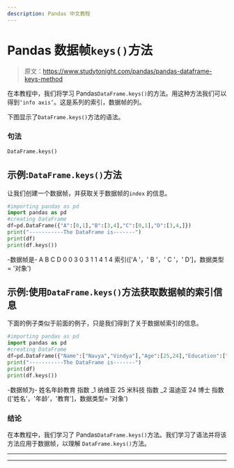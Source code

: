 ```yaml
---
description: Pandas 中文教程
---
```


# Pandas 数据帧`keys()`方法

> 原文：<https://www.studytonight.com/pandas/pandas-dataframe-keys-method>

在本教程中，我们将学习 Pandas`DataFrame.keys()`的方法。用这种方法我们可以得到`‘info axis’`。这是系列的索引，数据帧的列。

下图显示了`DataFrame.keys()`方法的语法。

### 句法

```py
DataFrame.keys()
```

## 示例:`DataFrame.keys()`方法

让我们创建一个数据帧，并获取关于数据帧的`index` 的信息。

```py
#importing pandas as pd
import pandas as pd
#creating DataFrame
df=pd.DataFrame({"A":[0,1],"B":[3,4],"C":[0,1],"D":[3,4,]})
print("-----------The DataFrame is-------")
print(df)
print(df.keys())
```

-数据帧是-
A B C D
0 0 3 0 3
1 1 4 1 4
索引(['A '，' B '，' C '，' D']，数据类型= '对象')

## 示例:使用`DataFrame.keys()`方法获取数据帧的索引信息

下面的例子类似于前面的例子，只是我们得到了关于数据帧索引的信息。

```py
#importing pandas as pd
import pandas as pd
#creating DataFrame
df=pd.DataFrame({"Name":["Navya","Vindya"],"Age":[25,24],"Education":["M.Tech","Ph.d"]},index=['index_1', 'index_2'])
print("-----------The DataFrame is-------")
print(df)
print(df.keys())
```

-数据帧为-
姓名年龄教育
指数 _1 纳维亚 25 米科技
指数 _2 温迪亚 24 博士
指数(['姓名'，'年龄'，'教育']，数据类型= '对象')

### 结论

在本教程中，我们学习了 Pandas`DataFrame.keys()`方法。我们学习了语法并将该方法应用于数据帧，以理解 `DataFrame.keys()`方法。

* * *

* * *